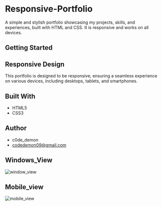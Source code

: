 # Responsive-Portfolio

A simple and stylish portfolio showcasing my projects, skills, and experiences, built with HTML and CSS. It is responsive and works on all devices.

## Getting Started
## Responsive Design

This portfolio is designed to be responsive, ensuring a seamless experience on various devices, including desktops, tablets, and smartphones.

## Built With

- HTML5
- CSS3

## Author

- c0de_demon
- codedemon09@gmail.com

## Windows_View

![window_view](https://github.com/CodeDemon09/Responsive-Portfolio/assets/155364556/a3e8a69b-4587-49ef-a5d7-378a2628b441)



## Mobile_view

![mobile_view](https://github.com/CodeDemon09/Responsive-Portfolio/assets/155364556/d586bf39-f46d-4266-90cb-5e09a099000f)


